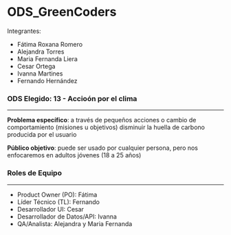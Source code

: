 # ODS_GreenCoders
Integrantes:
- Fátima Roxana Romero
- Alejandra Torres
- Maria Fernanda Liera
- Cesar Ortega
- Ivanna Martines
- Fernando Hernández

### ODS Elegido: 13 - Accioón por el clima
---
**Problema específico**: a través de pequeños acciones o cambio de comportamiento (misiones u objetivos) disminuir la huella de carbono producida por el usuario


**Público objetivo**: puede ser usado por cualquier persona, pero nos enfocaremos en adultos jóvenes (18 a 25 años)

### Roles de Equipo
---
- Product Owner (PO): Fátima
- Líder Técnico (TL): Fernando
- Desarrollador UI: Cesar
- Desarrollador de Datos/API: Ivanna
- QA/Analista: Alejandra y Maria Fernanda
